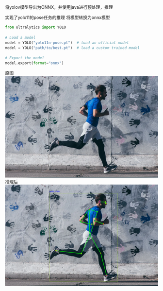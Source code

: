 将yolov模型导出为ONNX，并使用java进行预处理，推理

实现了yolo11的pose任务的推理
将模型转换为onnx模型
```python
from ultralytics import YOLO

# Load a model
model = YOLO("yolo11n-pose.pt")  # load an official model
model = YOLO("path/to/best.pt")  # load a custom trained model

# Export the model
model.export(format="onnx")
```
原图
![img.png](src/main/resources/img.png)
推理后
![img1.png](src/main/resources/img1.png)
